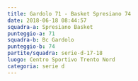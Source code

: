 ```yaml
---
title: Gardolo 71 - Basket Spresiano 74
date: 2018-06-18 08:44:57
squadra-a: Spresiano Basket
punteggio-a: 71
squadra-b: Bc Gardolo
punteggio-b: 74
partite/squadra: serie-d-17-18
luogo: Centro Sportivo Trento Nord
categoria: serie d
---
```


